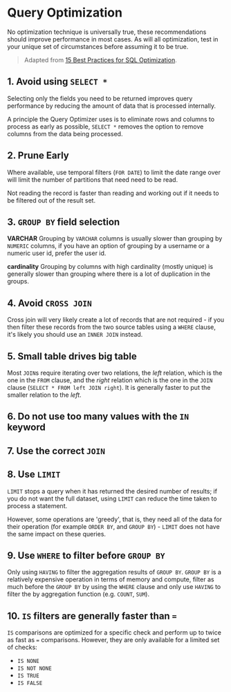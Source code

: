 # Query Optimization

No optimization technique is universally true, these recommendations should improve performance in most cases. As will all optimization, test in your unique set of circumstances before assuming it to be true.

> Adapted from [15 Best Practices for SQL Optimization](https://betterprogramming.pub/15-best-practices-for-sql-optimization-956759626321).

## 1. Avoid using `SELECT *`

Selecting only the fields you need to be returned improves query performance by reducing the amount of data that is processed internally.

A principle the Query Optimizer uses is to eliminate rows and columns to process as early as possible, `SELECT *` removes the option to remove columns from the data being processed.

## 2. Prune Early

Where available, use temporal filters (`FOR DATE`) to limit the date range over will limit the number of partitions that need need to be read.

Not reading the record is faster than reading and working out if it needs to be filtered out of the result set.

## 3. `GROUP BY` field selection

**VARCHAR**
Grouping by `VARCHAR` columns is usually slower than grouping by `NUMERIC` columns, if you have an option of grouping by a username or a numeric user id, prefer the user id.

**cardinality**
Grouping by columns with high cardinality (mostly unique) is generally slower than grouping where there is a lot of duplication in the groups.

## 4. Avoid `CROSS JOIN`

Cross join will very likely create a lot of records that are not required - if you then filter these records from the two source tables using a `WHERE` clause, it's likely you should use an `INNER JOIN` instead.

## 5. Small table drives big table

Most `JOIN`s require iterating over two relations, the _left_ relation, which is the one in the `FROM` clause, and the _right_ relation which is the one in the `JOIN` clause (`SELECT * FROM left JOIN right`). It is generally faster to put the smaller relation to the _left_.

## 6. Do not use too many values with the `IN` keyword

## 7. Use the correct `JOIN`

## 8. Use `LIMIT`

`LIMIT` stops a query when it has returned the desired number of results; if you do not want the full dataset, using `LIMIT` can reduce the time taken to process a statement.

However, some operations are 'greedy', that is, they need all of the data for their operation (for example `ORDER BY`, and `GROUP BY`) - `LIMIT` does not have the same impact on these queries.

## 9. Use `WHERE` to filter before `GROUP BY`

Only using `HAVING` to filter the aggregation results of `GROUP BY`. `GROUP BY` is a relatively expensive operation in terms of memory and compute, filter as much before the `GROUP BY` by using the `WHERE` clause and only use `HAVING` to filter the by aggregation function (e.g. `COUNT`, `SUM`).

## 10. `IS` filters are generally faster than `=`

`IS` comparisons are optimized for a specific check and perform up to twice as fast as `=` comparisons. However, they are only available for a limited set of checks:

- `IS NONE`
- `IS NOT NONE`
- `IS TRUE`
- `IS FALSE`